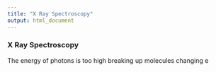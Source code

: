 ```yaml
---
title: "X Ray Spectroscopy"
output: html_document 
---
```


### X Ray Spectroscopy 
The energy of photons is too high breaking up molecules changing e

